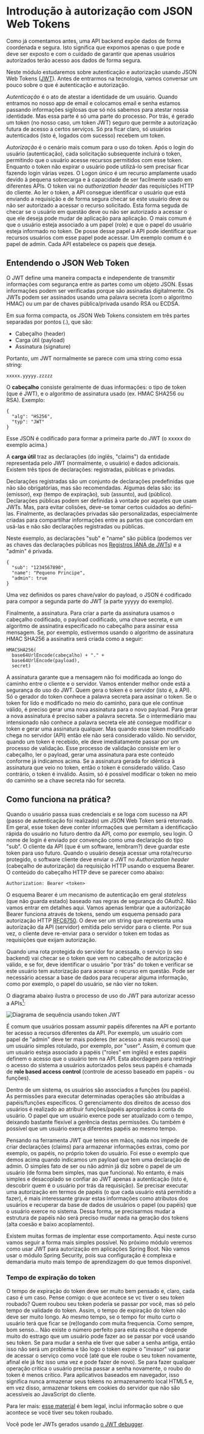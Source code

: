 # Introdução à autorização com JSON Web Tokens

Como já comentamos antes, uma API backend expõe dados de forma coordenada e segura. Isto significa que expomos apenas o que pode e deve ser exposto e com o cuidado de garantir que apenas usuários autorizados terão acesso aos dados de forma segura.

Neste módulo estudaremos sobre autenticação e autorização usando JSON Web Tokens ([JWT](https://jwt.io/)). Antes de entrarmos na tecnologia, vamos conversar um pouco sobre o que é autenticação e autorização.

*Autenticação* é o ato de atestar a identidade de um usuário. Quando entramos no nosso app de email e colocamos email e senha estamos passando informações sigilosas que só nós sabemos para atestar nossa identidade. Mas essa parte é só uma parte do processo. Por trás, é gerado um token (no nosso caso, um token JWT) seguro que permite a autorização futura de acesso a certos serviços. Só pra ficar claro, só usuários autenticados (isto é, logados com sucesso) recebem um token.

*Autorização* é o cenário mais comum para o uso do token. Após o login do usuário (autenticação), cada solicitação subsequente incluirá o token, permitindo que o usuário acesse recursos permitidos com esse token. Enquanto o token não expirar o usuário pode utilizá-lo sem precisar ficar fazendo login várias vezes. O Logon único é um recurso amplamente usado devido à pequena sobrecarga e à capacidade de ser facilmente usado em diferentes APIs. O token vai no _authorization header_ das requisições HTTP do cliente. Ao ler o token, a API consegue identificar o usuário que está enviando a requisição e de forma segura checar se este usuário deve ou não ser autorizado a acessar o recurso solicitado. Esta forma seguda de checar se o usuário em questão deve ou não ser autorizado a acessar o que ele deseja pode mudar de aplicação para aplicação. O mais comum é que o usuário esteja associado a um papel (role) e que o papel do usuário esteja informado no token. De posse desse papel a API pode identificar que recursos usuários com esse papel pode acessar. Um exemplo comum é o papel de admin. Cada API estabelece os papeis que deseja.

## Entendendo o JSON Web Token

O JWT define uma maneira compacta e independente de transmitir informações com segurança entre as partes como um objeto JSON. Essas informações podem ser verificadas porque são assinadas digitalmente. Os JWTs podem ser assinados usando uma palavra secreta (com o algoritmo HMAC) ou um par de chaves pública/privada usando RSA ou ECDSA.

Em sua forma compacta, os JSON Web Tokens consistem em três partes separadas por pontos (.), que são:

* Cabeçalho (header)
* Carga útil (payload)
* Assinatura (signature)

Portanto, um JWT normalmente se parece com uma string como essa string: 
````
xxxxx.yyyyy.zzzzz
````

O **cabeçalho** consiste geralmente de duas informações: o tipo de token (que é JWT), e o algoritmo de assinatura usado (ex. HMAC SHA256 ou RSA). Exemplo:

````
{
  "alg": "HS256",
  "typ": "JWT"
}
````

Esse JSON é codificado para formar a primeira parte do JWT (o xxxxx do exemplo acima.)

A **carga útil** traz as declarações (do inglês, "claims") da entidade representada pelo JWT (normalmente, o usuário) e dados adicionais. Existem três tipos de declarações: registradas, públicas e privadas. 

Declarações registradas são um conjunto de declarações predefinidas que não são obrigatórias, mas são recomendadas. Algumas delas são: iss (emissor), exp (tempo de expiração), sub (assunto), aud (público). Declarações públicas podem ser definidas à vontade por aqueles que usam JWTs. Mas, para evitar colisões, deve-se tomar certos cuidados ao definí-las. Finalmente, as declarações privadas são personalizadas, especialmente criadas para compartilhar informações entre as partes que concordam em usá-las e não são declarações registradas ou públicas.

Neste exemplo, as declarações "sub" e "name" são pública (podemos ver as chaves das declarações públicas nos [Registros IANA de JWTs](https://www.iana.org/assignments/jwt/jwt.xhtml)) e a "admin" é privada. 

````
{
  "sub": "1234567890",
  "name": "Pequeno Principe",
  "admin": true
}
````

Uma vez definidos os pares chave/valor do payload, o JSON é codificado para compor a segunda parte do JWT (a parte yyyyy do exemplo).

Finalmente, a assinatura. Para criar a parte da assinatura usamos o cabeçalho codificado, o payload codificado, uma chave secreta, e um algoritmo de assinatira especificado no cabeçalho para assinar essa mensagem. Se, por exemplo, estivermos usando o algoritmo de assinatura HMAC SHA256 a assinatira será criada como a seguir:

````
HMACSHA256(
  base64UrlEncode(cabeçalho) + "." +
  base64UrlEncode(payload),
  secret)
````

A assinatura garante que a mensagem não foi modificada ao longo do caminho entre o cliente e o servidor. Vamos entender melhor onde está a segurança do uso do JWT. Quem gera o token é o servidor (isto é, a API). Só o gerador do token conhece a palavra secreta para assinar o token. Se o token for lido e modificado no meio do caminho, para que ele continue válido, é preciso gerar uma nova assinatura para o novo payload. Para gerar a nova assinatura é preciso saber a palavra secreta. Se o intermediário mau intensionado não conhece a palavra secreta ele até consegue modificar o token e gerar uma assinatura qualquer. Mas quando esse token modificado chega no servidor (API) então ele não será considerado válido. No servidor, quando um token é recebido, ele deve imediatamente passar por um processo de validação. Esse processo de validação consiste em ler o cabeçalho, ler o payload, gerar uma assinatura para este conteúdo conforme já indicamos acima. Se a assinatura gerada for idêntica à assinatura que veio no token, então o token é considerado válido. Caso contrário, o token é inválido. Assim, só é possível modificar o token no meio do caminho se a chave secreta não for secreta. 

## Como funciona na prática?

Quando o usuário passa suas credenciais e se loga com sucesso na API (passo de autenticação foi realizado) um JSON Web Token será retornado. Em geral, esse token deve conter informações que permitam a identificação rápida do usuário no futuro dentro da API, como por exemplo, seu login. O nome de login é enviado por convenção como uma declaração do tipo "sub". O cliente da API (que é um software, lembram?) deve guardar este token para uso futuro. Quando o usuário deseja acessar uma rota/recurso protegido, o software cliente deve enviar o JWT no _Authorization header_ (cabeçalho de autorização) da requisição HTTP usando o esquema Bearer. O conteúdo do cabeçalho HTTP deve se parecer como abaixo:

````
Authorization: Bearer <token>
````

O esquema Bearer é um mecanismo de autenticação em geral _stateless_ (que não guarda estado) baseado nas regras de segurança do OAuth2. Não vamos entrar em detalhes aqui. Vamos apenas lembrar que a autorização Bearer funciona através de tokens, sendo um esquema pensado para autorização HTTP [RFC6750](https://tools.ietf.org/html/rfc6750). O <token> deve ser um string que representa uma autorização da API (servidor) emitida pelo servidor para o cliente. Por sua vez, o cliente deve re-enviar para o servidor o token em todas as requisições que exijam autorização.

Quando uma rota protegida do servidor for acessada, o serviço (o seu backend) vai checar se o token que vem no cabeçalho de autorização é válido, e se for, deve identificar o usuário "por trás" do token e verificar se este usuário tem autorização para acessar o recurso em questão. Pode ser necessário acessar a base de dados para recuperar alguma informação, como por exemplo, o papel do usuário, se não vier no token.

O diagrama abaixo ilustra o processo de uso do JWT para autorizar acesso a APIs[<sup>1</sup>](https://imasters.com.br/desenvolvimento/json-web-token-conhecendo-o-jwt-na-teoria-e-na-pratica):

![Diagrama de sequência usando token JWT](imagens/ciclo_JWT.png)

É comum que usuários possam assumir papéis diferentes na API e portanto ter acesso a recursos diferentes da API. Por exemplo, um usuário com papel de "admin" deve ter mais poderes (ter acesso a mais recursos) que um usuário simples rotulado, por exemplo, por "user". Assim, é comum que um usuário esteja associado a papéis ("roles" em inglês) e estes papéis definem o acesso que o usuário tem na API. Esta abordagem para restringir o acesso do sistema a usuários autorizados pelos seus papéis é chamada de **role based access control** (controle de acesso baseado em papéis - ou funções). 

Dentro de um sistema, os usuários são associados a funções (ou papéis). As permissões para executar determinadas operações são atribuídas a papéis/funções específicos. O gerenciamento dos direitos de acesso dos usuários é realizado ao atribuir funções/papéis apropriados à conta do usuário. O papel que um usuário exerce pode ser atualizado com o tempo, deixando bastante flexível a gerência destas permissões. Ou também é possível que um usuário exerça diferentes papéis ao mesmo tempo.

Pensando na ferramenta JWT que temos em mãos, nada nos impede de criar declarações (claims) para armazenar informações extras, como por exemplo, os papéis, no próprio token do usuário. Foi esse o exemplo que demos acima quando indicamos um payload que tem uma declaração de admin. O simples fato de ser ou não admin já diz sobre o papel de um usuário (de forma bem simples, mas que funciona). No entanto, é mais simples e desacoplado se confiar ao JWT apenas a autenticação (isto é, descobrir quem é o usuário por trás da requisição). Se precisar executar uma autorização em termos de papéis (o que cada usuário está permitido a fazer), é mais interessante gravar estas informações como atributos dos usuários e recuperar da base de dados de usuários o papel (ou papéis) que o usuário exerce no sistema. Dessa forma, se precisarmos mudar a estrutura de papéis não será preciso mudar nada na geração dos tokens (alta coesão e baixo acoplamento).

Existem muitas formas de implentar esse comportamento. Aqui neste curso vamos seguir a forma mais simples possível.
No próximo módulo veremos como usar JWT para autorização em aplicações Spring Boot. Não vamos usar o módulo Spring Security, pois sua configuração é complexa e demandaria muito mais tempo de aprendizagem do que temos disponível.

### Tempo de expiração do token

O tempo de expiração do token deve ser muito bem pensado e, claro, cada caso é um caso. Pense comigo: o que acontece se vc tiver o seu token roubado? Quem roubou seu token poderia se passar por você, mas só pelo tempo de validade do token. Assim, o tempo de expiração do token não deve ser muito longo. Ao mesmo tempo, se o tempo for muito curto o usuário terá que ficar se (re)logando com muita frequencia. Como sempre, bom senso... Não existe o número perfeito para esta escolha e depende muito do estrago que um usuário pode fazer ao se passar por você usando seu token. Se para mudar a senha ele tiver que saber a senha antiga, então isso não será um problema e tão logo o token expire o "invasor" vai parar de acessar o serviço como você (até que ele roube o seu token novamente, afinal ele já fez isso uma vez e pode fazer de novo). Se para fazer qualquer operação crítica o usuário precisa passar a senha novamente, o roubo do token é menos crítico. Para aplicativos baseados em navegador, isso significa nunca armazenar seus tokens no armazenamento local HTML5 e, em vez disso, armazenar tokens em cookies do servidor que não são acessíveis ao JavaScript do cliente.

Para ler mais: [esse material](https://developer.okta.com/blog/2018/06/20/what-happens-if-your-jwt-is-stolen) é bem legal, inclui informação sobre o que acontece se você tiver seu token roubado.

Você pode ler JWTs gerados usando [o JWT debugger](https://jwt.io/).

